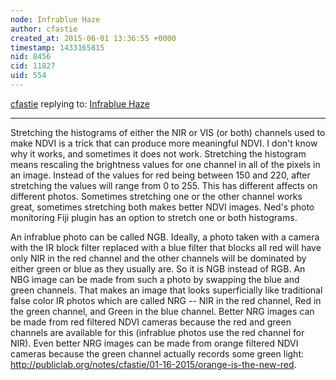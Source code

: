 ```yaml
---
node: Infrablue Haze
author: cfastie
created_at: 2015-06-01 13:36:55 +0000
timestamp: 1433165815
nid: 8456
cid: 11827
uid: 554
---
```




[cfastie](../profile/cfastie) replying to: [Infrablue Haze](../notes/cfastie/06-26-2013/infrablue-haze)

----
Stretching the histograms of either the NIR or VIS (or both) channels used to make NDVI is a trick that can produce more meaningful NDVI. I don't know why it works, and sometimes it does not work. Stretching the histogram means rescaling the brightness values for one channel in all of the pixels in an image. Instead of the values for red being between 150 and 220, after stretching the values will range from 0 to 255. This has different affects on different photos. Sometimes stretching one or the other channel works great, sometimes stretching both makes better NDVI images. Ned's photo monitoring Fiji plugin has an option to stretch one or both histograms.

An infrablue photo can be called NGB. Ideally, a photo taken with a camera with the IR block filter replaced with a blue filter that blocks all red will have only NIR in the red channel and the other channels will be dominated by either green or blue as they usually are. So it is NGB instead of RGB. An NBG image can be made from such a photo by swapping the blue and green channels. That makes an image that looks superficially like traditional false color IR photos which are called NRG -- NIR in the red channel, Red in the green channel, and Green in the blue channel. Better NRG images can be made from red filtered NDVI cameras because the red and green channels are available for this (infrablue photos use the red channel for NIR). Even better NRG images can be made from orange filtered NDVI cameras because the green channel actually records some green light: <http://publiclab.org/notes/cfastie/01-16-2015/orange-is-the-new-red>.